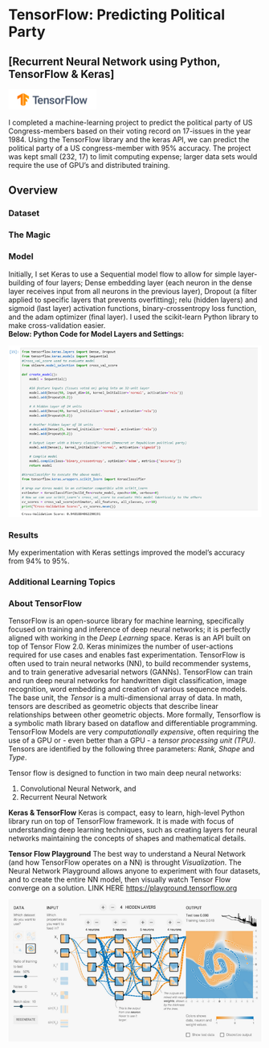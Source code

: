 # TensorFlow: Predicting Political Party
## [Recurrent Neural Network using Python, TensorFlow & Keras]
<p float="left">
 <img src="Images/TFlow.png" width="175" />
</p>

I completed a machine-learning project to predict the political party of US Congress-members based on their voting record on 17-issues in the year 1984. Using the TensorFlow library and the keras API, we can predict the political party of a US congress-member with 95% accuracy. The project was kept small (232, 17) to limit computing expense; larger data sets would require the use of GPU’s and distributed training.

## Overview
### Dataset


### The Magic


### Model
Initially, I set Keras to use a Sequential model flow to allow for simple layer-building of four layers; Dense embedding layer (each neuron in the dense layer receives input from all neurons in the previous layer), Dropout (a filter applied to specific layers that prevents overfitting); relu (hidden layers) and sigmoid (last layer) activation functions, binary-crossentropy loss function, and the adam optimizer (final layer). I used the scikit-learn Python library to make cross-validation easier.<br>
**Below: Python Code for Model Layers and Settings:**
<p float="left">
 <img src="Images/PartyCode.png" width="600" />
</p>

### Results
My experimentation with Keras settings improved the model’s accuracy from 94% to 95%.

### Additional Learning Topics


### About TensorFlow
TensorFlow is an open-source library for machine learning, specifically focused on training and inference of deep neural networks; it is perfectly aligned with working in the *Deep Learning* space.  Keras is an API built on top of Tensor Flow 2.0.  Keras minimizes the number of user-actions required for use cases and enables fast experimentation.  TensorFlow is often used to train neural networks (NN), to build recommender systems, and to train generative advesarial networs (GANNs).  TensorFlow can train and run deep neural networks for handwritten digit classification, image recognition, word embedding and creation of various sequence models.<br>
The base unit, the *Tensor* is a multi-dimensional array of data. In math, tensors are described as geometric objects that describe linear relationships between other geometric objects. More formally, Tensorflow is a symbolic math library based on dataflow and differentiable programming.<br>
TensorFlow Models are very *computationally expensive*, often requiring the use of a GPU or - even better than a GPU - a *tensor processing unit (TPU)*. Tensors are identified by the following three parameters: *Rank, Shape* and *Type*.<br>

Tensor flow is designed to function in two main deep neural networks:
1. Convolutional Neural Network, and
2. Recurrent Neural Network

**Keras & TensorFlow** 
Keras is compact, easy to learn, high-level Python library run on top of TensorFlow framework. It is made with focus of understanding deep learning techniques, such as creating layers for neural networks maintaining the concepts of shapes and mathematical details. 

**Tensor Flow Playground**
The best way to understand a Neural Network (and how TensorFlow operates on a NN) is throught *Visualization*.  The Neural Network Playground allows anyone to experiment with four datasets, and to create the entire NN model, then visually watch Tensor Flow converge on a solution. 
LINK HERE https://playground.tensorflow.org
<p float="left">
 <img src="Images/TFPlaygound.png" width="700" />
</p>



